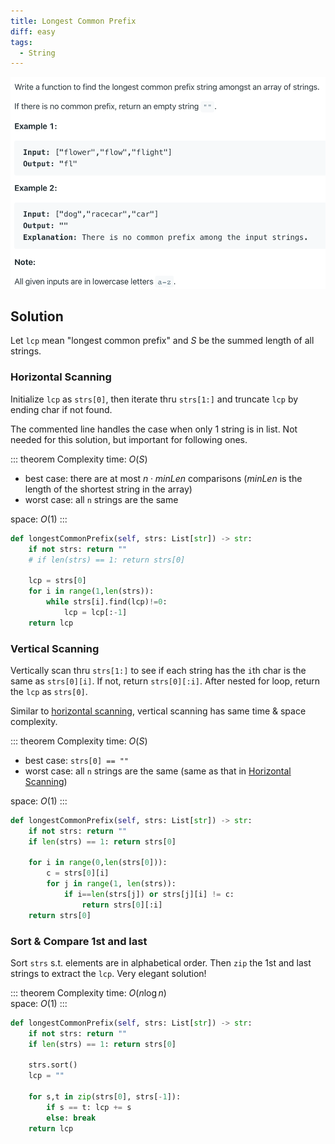 ```yaml
---
title: Longest Common Prefix
diff: easy
tags:
  - String
---
```


<img class="medium-zoom" src="/algo/longest-common-prefix.png" alt="https://leetcode.com/problems/longest-common-prefix">

## Solution

Let `lcp` mean "longest common prefix" and $S$ be the summed length of all strings.

### Horizontal Scanning

Initialize `lcp` as `strs[0]`, then iterate thru `strs[1:]` and truncate `lcp` by ending char if not found.

The commented line handles the case when only 1 string is in list. Not needed for this solution, but important for following ones.

::: theorem Complexity
time: $O(S)$

- best case: there are at most $n \cdot minLen$ comparisons ($minLen$ is the length of the shortest string in the array)
- worst case: all `n` strings are the same

space: $O(1)$
:::

```py
def longestCommonPrefix(self, strs: List[str]) -> str:
    if not strs: return ""
    # if len(strs) == 1: return strs[0]

    lcp = strs[0]
    for i in range(1,len(strs)):
        while strs[i].find(lcp)!=0:
            lcp = lcp[:-1]
    return lcp
```

### Vertical Scanning

Vertically scan thru `strs[1:]` to see if each string has the `i`th char is the same as `strs[0][i]`. If not, return `strs[0][:i]`. After nested for loop, return the `lcp` as `strs[0]`.

Similar to [horizontal scanning](#horizontal-scanning), vertical scanning has same time & space complexity.

::: theorem Complexity
time: $O(S)$

- best case: `strs[0] == ""`
- worst case: all `n` strings are the same (same as that in [Horizontal Scanning](#horizontal-scanning))

space: $O(1)$
:::

```py
def longestCommonPrefix(self, strs: List[str]) -> str:
    if not strs: return ""
    if len(strs) == 1: return strs[0]

    for i in range(0,len(strs[0])):
        c = strs[0][i]
        for j in range(1, len(strs)):
            if i==len(strs[j]) or strs[j][i] != c:
                return strs[0][:i]
    return strs[0]
```

### Sort & Compare 1st and last

Sort `strs` s.t. elements are in alphabetical order. Then `zip` the 1st and last strings to extract the `lcp`. Very elegant solution!

::: theorem Complexity
time: $O(n \log n)$  
space: $O(1)$
:::

```py
def longestCommonPrefix(self, strs: List[str]) -> str:
    if not strs: return ""
    if len(strs) == 1: return strs[0]

    strs.sort()
    lcp = ""

    for s,t in zip(strs[0], strs[-1]):
        if s == t: lcp += s
        else: break
    return lcp
```
